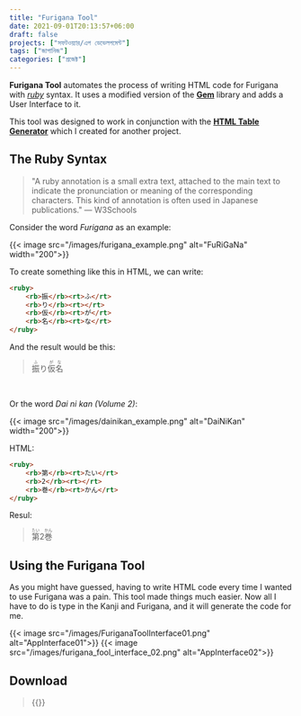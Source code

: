 ```yaml
---
title: "Furigana Tool"
date: 2021-09-01T20:13:57+06:00
draft: false
projects: ["সফটওয়্যার/এপ ডেভেলপমেন্ট"]
tags: ["জাপানিজ"]
categories: ["প্রজেক্ট"]
---
```



**Furigana Tool** automates the process of writing HTML code for Furigana with *[ruby](https://developer.mozilla.org/en-US/docs/Web/HTML/Element/ruby)* syntax. It uses a modified version of the **[Gem](https://github.com/helephant/Gem)** library and adds a User Interface to it.

This tool was designed to work in conjunction with the **[HTML Table Generator](https://intisarbnaim.com/html-table-generator/)** which I created for another project.

## The Ruby Syntax

> "A ruby annotation is a small extra text, attached to the main text to indicate the pronunciation or meaning of the corresponding characters. This kind of annotation is often used in Japanese publications." — W3Schools

Consider the word *Furigana* as an example:

{{< image src="/images/furigana_example.png" alt="FuRiGaNa" width="200">}}

To create something like this in HTML, we can write:

``` html
<ruby>
	<rb>振</rb><rt>ふ</rt>
	<rb>り</rb><rt></rt>
	<rb>仮</rb><rt>が</rt>
	<rb>名</rb><rt>な</rt>
</ruby>
```

And the result would be this:

> <ruby><rb>振</rb><rt>ふ</rt><rb>り</rb><rt></rt><rb>仮</rb><rt>が</rt><rb>名</rb><rt>な</rt></ruby>

<br/>

Or the word *Dai ni kan (Volume 2)*:

{{< image src="/images/dainikan_example.png" alt="DaiNiKan" width="200">}}

HTML:
``` html
<ruby>
	<rb>第</rb><rt>たい</rt>
	<rb>2</rb><rt></rt>
	<rb>巻</rb><rt>かん</rt>
</ruby>
```
Resul:
> <ruby><rb>第</rb><rt>たい</rt><rb>2</rb><rt></rt><rb>巻</rb><rt>かん</rt></ruby>

## Using the Furigana Tool

As you might have guessed, having to write HTML code every time I wanted to use Furigana was a pain. This tool made things much easier. Now all I have to do is type in the Kanji and Furigana, and it will generate the code for me.

{{< image src="/images/FuriganaToolInterface01.png" alt="AppInterface01">}} 
{{< image src="/images/furigana_fool_interface_02.png" alt="AppInterface02">}}

## Download

> {{<link href="https://github.com/showmik/furigana-tool/releases/tag/1.0.0" content="Furigana Tool v1.0.0">}}